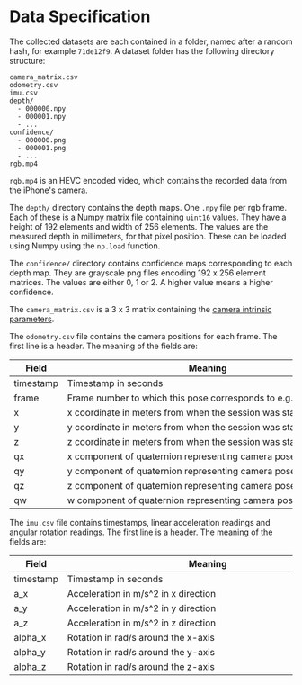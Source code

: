 
# Data Specification
The collected datasets are each contained in a folder, named after a random hash, for example `71de12f9`. A dataset folder has the following directory structure:

```
camera_matrix.csv
odometry.csv
imu.csv
depth/
  - 000000.npy
  - 000001.npy
  - ...
confidence/
  - 000000.png
  - 000001.png
  - ...
rgb.mp4
```

`rgb.mp4` is an HEVC encoded video, which contains the recorded data from the iPhone's camera.

The `depth/` directory contains the depth maps. One `.npy` file per rgb frame. Each of these is a [Numpy matrix file](https://numpy.org/devdocs/reference/generated/numpy.lib.format.html) containing `uint16` values. They have a height of 192 elements and width of 256 elements. The values are the measured depth in millimeters, for that pixel position. These can be loaded using Numpy using the `np.load` function.

The `confidence/` directory contains confidence maps corresponding to each depth map. They are grayscale png files encoding 192 x 256 element matrices. The values are either 0, 1 or 2. A higher value means a higher confidence.

The `camera_matrix.csv` is a 3 x 3 matrix containing the [camera intrinsic parameters](https://en.wikipedia.org/wiki/Camera_resectioning#Intrinsic_parameters).

The `odometry.csv` file contains the camera positions for each frame. The first line is a header. The meaning of the fields are:

| Field | <div style="width: 500px">Meaning</div> |
|---|---|
| timestamp | Timestamp in seconds |
| frame | Frame number to which this pose corresponds to e.g. `000005` |
| x | x coordinate in meters from when the session was started |
| y | y coordinate in meters from when the session was started |
| z | z coordinate in meters from when the session was started |
| qx | x component of quaternion representing camera pose rotation |
| qy | y component of quaternion representing camera pose rotation |
| qz | z component of quaternion representing camera pose rotation |
| qw | w component of quaternion representing camera pose rotation |

The `imu.csv` file contains timestamps, linear acceleration readings and angular rotation readings. The first line is a header. The meaning of the fields are:

| Field | <div style="width: 500px">Meaning</div> |
|---|---|
| timestamp | Timestamp in seconds |
| a\_x | Acceleration in m/s^2 in x direction |
| a\_y | Acceleration in m/s^2 in y direction |
| a\_z | Acceleration in m/s^2 in z direction |
| alpha\_x | Rotation in rad/s around the x-axis |
| alpha\_y | Rotation in rad/s around the y-axis |
| alpha\_z | Rotation in rad/s around the z-axis |


